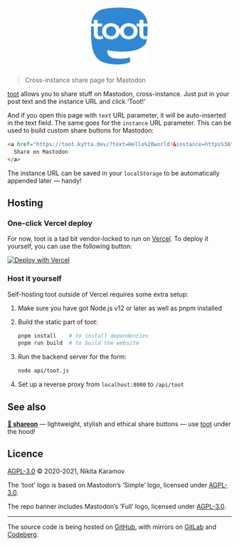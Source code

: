 <h1 align="center"><img src="assets/logo.svg" width="128" height="128" alt="toot"></h1>

> Cross-instance share page for Mastodon

[toot] allows you to share stuff on Mastodon, cross-instance. Just put in your post text and the instance URL and click ‘Toot!’

And if you open this page with `text` URL parameter, it will be auto-inserted in the text field. The same goes for the `instance` URL parameter. This can be used to build custom share buttons for Mastodon:

```html
<a href="https://toot.kytta.dev/?text=Hello%20world!&instance=https%3A%2F%2Fmastodon.xyz">
  Share on Mastodon
</a>
```

The instance URL can be saved in your `localStorage` to be automatically appended later — handy!

## Hosting

### One-click Vercel deploy

For now, toot is a tad bit vendor-locked to run on
[Vercel](https://vercel.com/). To deploy it yourself, you can use the following
button:

[![Deploy with Vercel](https://vercel.com/button)](https://vercel.com/new/clone?repository-url=https%3A%2F%2Fgithub.com%2Fkytta%2Ftoot)

### Host it yourself

Self-hosting toot outside of Vercel requires some extra setup:

1. Make sure you have got Node.js v12 or later as well as pnpm installed

2. Build the static part of toot:

   ```sh
   pnpm install    # to install dependencies
   pnpm run build  # to build the website
   ```

3. Run the backend server for the form:

   ```sh
   node api/toot.js
   ```

4. Set up a reverse proxy from `localhost:8000` to `/api/toot`

## See also

**[📯 shareon](https://shareon.js.org)** — lightweight, stylish and ethical share buttons — use [toot] under the hood!

## Licence

[AGPL-3.0](https://spdx.org/licenses/AGPL-3.0-only.html) © 2020-2021, Nikita Karamov

The ‘toot’ logo is based on Mastodon’s ‘Simple’ logo, licensed under [AGPL-3.0](https://www.gnu.org/licenses/agpl-3.0.html).

The repo banner includes Mastodon’s ‘Full’ logo, licensed under [AGPL-3.0](https://www.gnu.org/licenses/agpl-3.0.html).

----

The source code is being hosted
on [GitHub](https://github.com/kytta/toot), with mirrors
on [GitLab](https://gitlab.com/kytta/toot)
and [Codeberg](https://codeberg.org/kytta/toot).

[toot]: https://toot.kytta.dev
